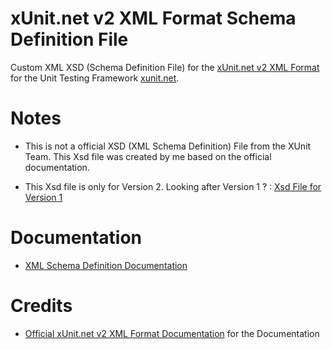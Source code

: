 # xUnit.net v2 XML Format Schema Definition File
Custom XML XSD (Schema Definition File) for the <a href="https://xunit.net/docs/format-xml-v2" target="_blank">xUnit.net v2 XML Format</a> for the Unit Testing Framework <a href="https://xunit.net/" target="_blank">xunit.net</a>.


# Notes

- This is not a official XSD (XML Schema Definition) File from the XUnit Team. This Xsd file was created by me based on the official documentation.

- This Xsd file is only for Version 2. Looking after Version 1 ? :  <a href="https://gist.github.com/jclosure/45d7005d120d90ba6430130356e4cd61" target="_blank">Xsd File for Version 1</a>

# Documentation

- <a href="Documentation/xunit_V2.0.pdf" target="_blank">XML Schema Definition Documentation</a>

  
# Credits

- <a href="https://xunit.net/docs/format-xml-v2" target="_blank">Official xUnit.net v2 XML Format Documentation</a> for the Documentation